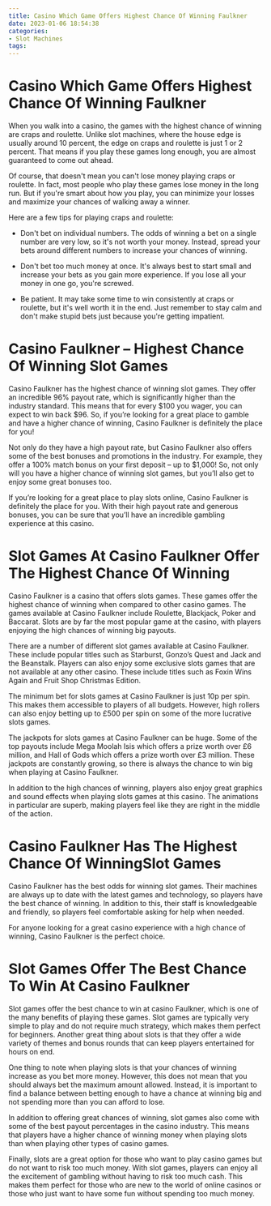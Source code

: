 ```yaml
---
title: Casino Which Game Offers Highest Chance Of Winning Faulkner
date: 2023-01-06 18:54:38
categories:
- Slot Machines
tags:
---
```



#  Casino Which Game Offers Highest Chance Of Winning Faulkner

When you walk into a casino, the games with the highest chance of winning are craps and roulette. Unlike slot machines, where the house edge is usually around 10 percent, the edge on craps and roulette is just 1 or 2 percent. That means if you play these games long enough, you are almost guaranteed to come out ahead.

Of course, that doesn't mean you can't lose money playing craps or roulette. In fact, most people who play these games lose money in the long run. But if you're smart about how you play, you can minimize your losses and maximize your chances of walking away a winner.

Here are a few tips for playing craps and roulette:

* Don't bet on individual numbers. The odds of winning a bet on a single number are very low, so it's not worth your money. Instead, spread your bets around different numbers to increase your chances of winning.

* Don't bet too much money at once. It's always best to start small and increase your bets as you gain more experience. If you lose all your money in one go, you're screwed.

* Be patient. It may take some time to win consistently at craps or roulette, but it's well worth it in the end. Just remember to stay calm and don't make stupid bets just because you're getting impatient.

#  Casino Faulkner – Highest Chance Of Winning Slot Games

Casino Faulkner has the highest chance of winning slot games. They offer an incredible 96% payout rate, which is significantly higher than the industry standard. This means that for every $100 you wager, you can expect to win back $96. So, if you’re looking for a great place to gamble and have a higher chance of winning, Casino Faulkner is definitely the place for you!

Not only do they have a high payout rate, but Casino Faulkner also offers some of the best bonuses and promotions in the industry. For example, they offer a 100% match bonus on your first deposit – up to $1,000! So, not only will you have a higher chance of winning slot games, but you’ll also get to enjoy some great bonuses too.

If you’re looking for a great place to play slots online, Casino Faulkner is definitely the place for you. With their high payout rate and generous bonuses, you can be sure that you’ll have an incredible gambling experience at this casino.

#  Slot Games At Casino Faulkner Offer The Highest Chance Of Winning

Casino Faulkner is a casino that offers slots games. These games offer the highest chance of winning when compared to other casino games. The games available at Casino Faulkner include Roulette, Blackjack, Poker and Baccarat. Slots are by far the most popular game at the casino, with players enjoying the high chances of winning big payouts.

There are a number of different slot games available at Casino Faulkner. These include popular titles such as Starburst, Gonzo’s Quest and Jack and the Beanstalk. Players can also enjoy some exclusive slots games that are not available at any other casino. These include titles such as Foxin Wins Again and Fruit Shop Christmas Edition.

The minimum bet for slots games at Casino Faulkner is just 10p per spin. This makes them accessible to players of all budgets. However, high rollers can also enjoy betting up to £500 per spin on some of the more lucrative slots games.

The jackpots for slots games at Casino Faulkner can be huge. Some of the top payouts include Mega Moolah Isis which offers a prize worth over £6 million, and Hall of Gods which offers a prize worth over £3 million. These jackpots are constantly growing, so there is always the chance to win big when playing at Casino Faulkner.

In addition to the high chances of winning, players also enjoy great graphics and sound effects when playing slots games at this casino. The animations in particular are superb, making players feel like they are right in the middle of the action.

#  Casino Faulkner Has The Highest Chance Of WinningSlot Games

Casino Faulkner has the best odds for winning slot games. Their machines are always up to date with the latest games and technology, so players have the best chance of winning. In addition to this, their staff is knowledgeable and friendly, so players feel comfortable asking for help when needed.

For anyone looking for a great casino experience with a high chance of winning, Casino Faulkner is the perfect choice.

#  Slot Games Offer The Best Chance To Win At Casino Faulkner

Slot games offer the best chance to win at casino Faulkner, which is one of the many benefits of playing these games. Slot games are typically very simple to play and do not require much strategy, which makes them perfect for beginners. Another great thing about slots is that they offer a wide variety of themes and bonus rounds that can keep players entertained for hours on end.

One thing to note when playing slots is that your chances of winning increase as you bet more money. However, this does not mean that you should always bet the maximum amount allowed. Instead, it is important to find a balance between betting enough to have a chance at winning big and not spending more than you can afford to lose.

In addition to offering great chances of winning, slot games also come with some of the best payout percentages in the casino industry. This means that players have a higher chance of winning money when playing slots than when playing other types of casino games.

Finally, slots are a great option for those who want to play casino games but do not want to risk too much money. With slot games, players can enjoy all the excitement of gambling without having to risk too much cash. This makes them perfect for those who are new to the world of online casinos or those who just want to have some fun without spending too much money.